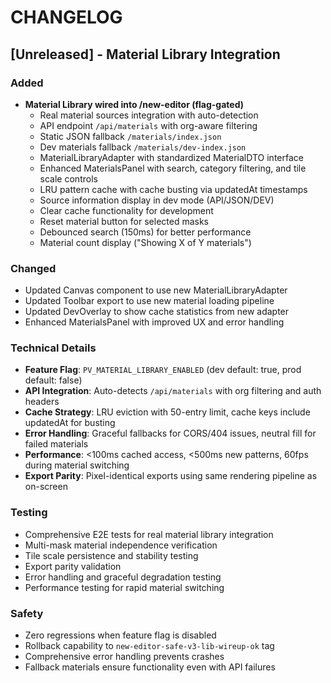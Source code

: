# CHANGELOG

## [Unreleased] - Material Library Integration

### Added
- **Material Library wired into /new-editor (flag-gated)**
  - Real material sources integration with auto-detection
  - API endpoint `/api/materials` with org-aware filtering
  - Static JSON fallback `/materials/index.json`
  - Dev materials fallback `/materials/dev-index.json`
  - MaterialLibraryAdapter with standardized MaterialDTO interface
  - Enhanced MaterialsPanel with search, category filtering, and tile scale controls
  - LRU pattern cache with cache busting via updatedAt timestamps
  - Source information display in dev mode (API/JSON/DEV)
  - Clear cache functionality for development
  - Reset material button for selected masks
  - Debounced search (150ms) for better performance
  - Material count display ("Showing X of Y materials")

### Changed
- Updated Canvas component to use new MaterialLibraryAdapter
- Updated Toolbar export to use new material loading pipeline
- Updated DevOverlay to show cache statistics from new adapter
- Enhanced MaterialsPanel with improved UX and error handling

### Technical Details
- **Feature Flag**: `PV_MATERIAL_LIBRARY_ENABLED` (dev default: true, prod default: false)
- **API Integration**: Auto-detects `/api/materials` with org filtering and auth headers
- **Cache Strategy**: LRU eviction with 50-entry limit, cache keys include updatedAt for busting
- **Error Handling**: Graceful fallbacks for CORS/404 issues, neutral fill for failed materials
- **Performance**: <100ms cached access, <500ms new patterns, 60fps during material switching
- **Export Parity**: Pixel-identical exports using same rendering pipeline as on-screen

### Testing
- Comprehensive E2E tests for real material library integration
- Multi-mask material independence verification
- Tile scale persistence and stability testing
- Export parity validation
- Error handling and graceful degradation testing
- Performance testing for rapid material switching

### Safety
- Zero regressions when feature flag is disabled
- Rollback capability to `new-editor-safe-v3-lib-wireup-ok` tag
- Comprehensive error handling prevents crashes
- Fallback materials ensure functionality even with API failures
